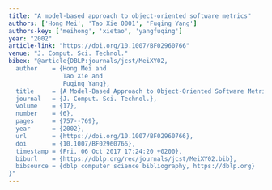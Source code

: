 ```yaml
---
title: "A model-based approach to object-oriented software metrics"
authors: ['Hong Mei', 'Tao Xie 0001', 'Fuqing Yang']
authors-key: ['meihong', 'xietao', 'yangfuqing']
year: "2002"
article-link: "https://doi.org/10.1007/BF02960766"
venue: "J. Comput. Sci. Technol."
bibex: "@article{DBLP:journals/jcst/MeiXY02,
  author    = {Hong Mei and
               Tao Xie and
               Fuqing Yang},
  title     = {A Model-Based Approach to Object-Oriented Software Metrics},
  journal   = {J. Comput. Sci. Technol.},
  volume    = {17},
  number    = {6},
  pages     = {757--769},
  year      = {2002},
  url       = {https://doi.org/10.1007/BF02960766},
  doi       = {10.1007/BF02960766},
  timestamp = {Fri, 06 Oct 2017 17:24:20 +0200},
  biburl    = {https://dblp.org/rec/journals/jcst/MeiXY02.bib},
  bibsource = {dblp computer science bibliography, https://dblp.org}
}"
---
```

